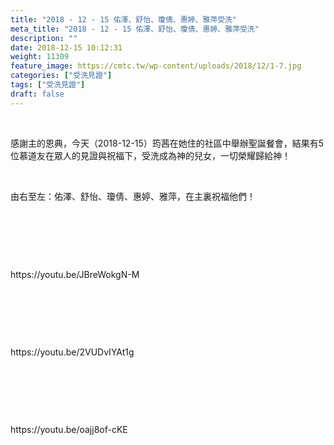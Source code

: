 ```yaml
---
title: "2018 - 12 - 15 佑澤、舒怡、瓊倩、惠婷、雅萍受洗"
meta_title: "2018 - 12 - 15 佑澤、舒怡、瓊倩、惠婷、雅萍受洗"
description: ""
date: 2018-12-15 10:12:31
weight: 11309
feature_image: https://cmtc.tw/wp-content/uploads/2018/12/1-7.jpg
categories: ["受洗見證"]
tags: ["受洗見證"]
draft: false
---
```


<!-- wp:paragraph --><br />
<p>感謝主的恩典，今天（2018-12-15）筠茜在她住的社區中舉辦聖誕餐會，結果有5位慕道友在眾人的見證與祝福下，受洗成為神的兒女，一切榮耀歸給神！</p><br />
<p>由右至左：佑澤、舒怡、瓊倩、惠婷、雅萍，在主裏祝福他們！</p><br />
<p>&nbsp;</p><br />
<p>https://youtu.be/JBreWokgN-M</p><br />
<p>&nbsp;</p><br />
<p>https://youtu.be/2VUDvIYAt1g</p><br />
<p>&nbsp;</p><br />
<p>https://youtu.be/oajj8of-cKE</p><br />
<p>&nbsp;</p><br />
<!-- /wp:embed -->
        
